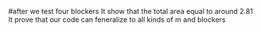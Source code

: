 #after we test four blockers
 It show that the total area equal to around 2.81
 It prove that our code can feneralize to all kinds of m and blockers
 